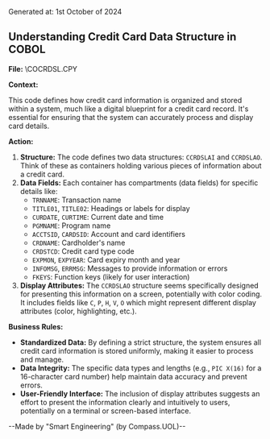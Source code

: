 Generated at: 1st October of 2024

## Understanding Credit Card Data Structure in COBOL

**File:** \COCRDSL.CPY

**Context:**

This code defines how credit card information is organized and stored within a system, much like a digital blueprint for a credit card record. It's essential for ensuring that the system can accurately process and display card details.

**Action:**

1. **Structure:** The code defines two data structures: `CCRDSLAI` and `CCRDSLAO`.  Think of these as containers holding various pieces of information about a credit card. 
2. **Data Fields:** Each container has compartments (data fields) for specific details like:
    * `TRNNAME`:  Transaction name
    * `TITLE01`, `TITLE02`:  Headings or labels for display 
    * `CURDATE`, `CURTIME`: Current date and time
    * `PGMNAME`:  Program name 
    * `ACCTSID`, `CARDSID`:  Account and card identifiers
    * `CRDNAME`: Cardholder's name
    * `CRDSTCD`: Credit card type code
    * `EXPMON`, `EXPYEAR`:  Card expiry month and year
    * `INFOMSG`, `ERRMSG`:  Messages to provide information or errors
    * `FKEYS`:  Function keys (likely for user interaction)
3. **Display Attributes:** The `CCRDSLAO` structure seems specifically designed for presenting this information on a screen, potentially with color coding.  It includes fields like `C`, `P`, `H`, `V`, `O` which might represent different display attributes (color, highlighting, etc.).

**Business Rules:**

* **Standardized Data:**  By defining a strict structure, the system ensures all credit card information is stored uniformly, making it easier to process and manage.
* **Data Integrity:** The specific data types and lengths (e.g., `PIC X(16)` for a 16-character card number) help maintain data accuracy and prevent errors.
* **User-Friendly Interface:** The inclusion of display attributes suggests an effort to present the information clearly and intuitively to users, potentially on a terminal or screen-based interface.

--Made by "Smart Engineering" (by Compass.UOL)--